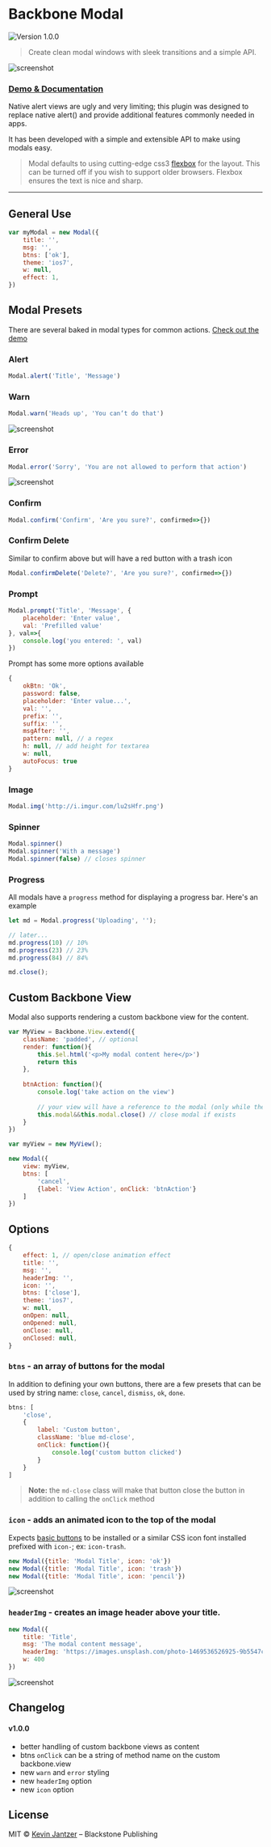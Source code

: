 # Backbone Modal

![Version 1.0.0](https://img.shields.io/badge/Version-1.0.0-blue.svg)

> Create clean modal windows with sleek transitions and a simple API.

![screenshot](https://i.imgur.com/qsbn21c.gif)

### [Demo & Documentation](https://github.com/kjantzer/backbone-modal)

Native alert views are ugly and very limiting; this plugin was designed to replace native alert() and provide additional features commonly needed in apps.

It has been developed with a simple and extensible API to make using modals easy.

> Modal defaults to using cutting-edge css3 [flexbox](http://caniuse.com/#feat=flexbox) for the layout. This can be turned off if you wish to support older browsers. Flexbox ensures the text is nice and sharp.

***

## General Use

```js
var myModal = new Modal({
    title: '',
    msg: '',
    btns: ['ok'],
    theme: 'ios7',
    w: null,
    effect: 1,
})
```

## Modal Presets

There are several baked in modal types for common actions. [Check out the demo](http://kjantzer.github.io/backbone-modal/)

### Alert

```js
Modal.alert('Title', 'Message')
```

### Warn

```js
Modal.warn('Heads up', 'You can‘t do that')
```

![screenshot](https://i.imgur.com/WR08tw8.png)

### Error

```js
Modal.error('Sorry', 'You are not allowed to perform that action')
```

![screenshot](https://i.imgur.com/a3B8LPD.png)

### Confirm

```js
Modal.confirm('Confirm', 'Are you sure?', confirmed=>{})
```

### Confirm Delete

Similar to confirm above but will have a red button with a trash icon

```js
Modal.confirmDelete('Delete?', 'Are you sure?', confirmed=>{})
```

### Prompt

```js
Modal.prompt('Title', 'Message', {
    placeholder: 'Enter value',
    val: 'Prefilled value'
}, val=>{
    console.log('you entered: ', val)
})
```

Prompt has some more options available

```js
{
    okBtn: 'Ok',
    password: false,
    placeholder: 'Enter value...',
    val: '',
    prefix: '',
    suffix: '',
    msgAfter: '',
    pattern: null, // a regex
    h: null, // add height for textarea
    w: null,
    autoFocus: true
}
```

### Image

```js
Modal.img('http://i.imgur.com/lu2sHfr.png')
```

### Spinner

```js
Modal.spinner()
Modal.spinner('With a message')
Modal.spinner(false) // closes spinner
```

### Progress

All modals have a `progress` method for displaying a progress bar. Here's an example

```js
let md = Modal.progress('Uploading', '');

// later...
md.progress(10) // 10%
md.progress(23) // 23%
md.progress(84) // 84%

md.close();
```

## Custom Backbone View

Modal also supports rendering a custom backbone view for the content.

```js
var MyView = Backbone.View.extend({
    className: 'padded', // optional
    render: function(){
        this.$el.html('<p>My modal content here</p>')
        return this
    },
    
    btnAction: function(){
        console.log('take action on the view')
        
        // your view will have a reference to the modal (only while the modal is open)
        this.modal&&this.modal.close() // close modal if exists
    }
})

var myView = new MyView();

new Modal({
    view: myView,
    btns: [
        'cancel',
        {label: 'View Action', onClick: 'btnAction'}
    ]
})
```

## Options

```js
{
    effect: 1, // open/close animation effect
    title: '',
    msg: '',
    headerImg: '',
    icon: '',
    btns: ['close'],
    theme: 'ios7',
    w: null,
    onOpen: null,
    onOpened: null,
    onClose: null,
    onClosed: null,
}
```

### `btns` - an array of buttons for the modal

In addition to defining your own buttons, there are a few presets that can be used by string name: `close`, `cancel`, `dismiss`, `ok`, `done`.

```js
btns: [
    'close',
    {
        label: 'Custom button',
        className: 'blue md-close',
        onClick: function(){
            console.log('custom button clicked')
        }
    }
]
```

>**Note:** the `md-close` class will make that button close the button in addition to calling the `onClick` method

### `icon` - adds an animated icon to the top of the modal

Expects [basic buttons](https://github.com/kjantzer/basic-buttons) to be installed or a similar CSS icon font installed prefixed with `icon-`; ex: `icon-trash`.

```js
new Modal({title: 'Modal Title', icon: 'ok'})
new Modal({title: 'Modal Title', icon: 'trash'})
new Modal({title: 'Modal Title', icon: 'pencil'})
```

![screenshot](https://i.imgur.com/8oXxnYN.jpg)

### `headerImg` - creates an image header above your title.

```js
new Modal({
    title: 'Title',
    msg: 'The modal content message',
    headerImg: 'https://images.unsplash.com/photo-1469536526925-9b5547cd5d68?auto=format&fit=crop&w=2852&q=80',
    w: 400
})
```

![screenshot](https://i.imgur.com/100YR2L.png)

## Changelog

#### v1.0.0
- better handling of custom backbone views as content
- btns `onClick` can be a string of method name on the custom backbone.view
- new `warn` and `error` styling
- new `headerImg` option
- new `icon` option

## License

MIT © [Kevin Jantzer](https://twitter.com/kjantzer) – Blackstone Publishing

